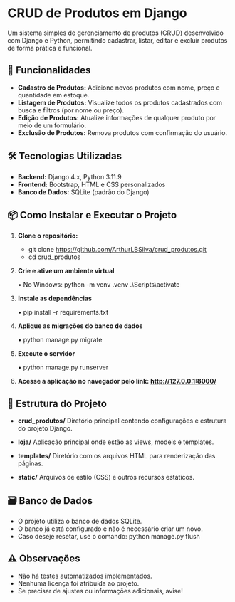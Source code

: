 # CRUD de Produtos em Django

Um sistema simples de gerenciamento de produtos (CRUD) desenvolvido com Django e Python, permitindo cadastrar, listar, editar e excluir produtos de forma prática e funcional.

## 🚀 Funcionalidades

- **Cadastro de Produtos:** Adicione novos produtos com nome, preço e quantidade em estoque.  
- **Listagem de Produtos:** Visualize todos os produtos cadastrados com busca e filtros (por nome ou preço).  
- **Edição de Produtos:** Atualize informações de qualquer produto por meio de um formulário.  
- **Exclusão de Produtos:** Remova produtos com confirmação do usuário.

## 🛠️ Tecnologias Utilizadas

- **Backend:** Django 4.x, Python 3.11.9  
- **Frontend:** Bootstrap, HTML e CSS personalizados  
- **Banco de Dados:** SQLite (padrão do Django)

## 📦 Como Instalar e Executar o Projeto

1. **Clone o repositório:**

   - git clone https://github.com/ArthurLBSilva/crud_produtos.git
   - cd crud_produtos
   
2. **Crie e ative um ambiente virtual**
   
    • No Windows: python -m venv .venv .\Scripts\activate

3. **Instale as dependências**

   • pip install -r requirements.txt

4. **Aplique as migrações do banco de dados**
   
   • python manage.py migrate

5. **Execute o servidor**
 
   • python manage.py runserver
   
6. **Acesse a aplicação no navegador pelo link: http://127.0.0.1:8000/**

## 📁 Estrutura do Projeto

- **crud_produtos/**
Diretório principal contendo configurações e estrutura do projeto Django. 

- **loja/**
Aplicação principal onde estão as views, models e templates.

- **templates/**
Diretório com os arquivos HTML para renderização das páginas.

- **static/**
Arquivos de estilo (CSS) e outros recursos estáticos.

## 🗃️ Banco de Dados 
   - O projeto utiliza o banco de dados SQLite. 
   - O banco já está configurado e não é necessário criar um novo. 
   - Caso deseje resetar, use o comando: python manage.py flush

## ⚠️ Observações 

 - Não há testes automatizados implementados. 
 - Nenhuma licença foi atribuída ao projeto. 
 - Se precisar de ajustes ou informações adicionais, avise!

